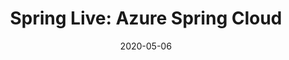 ---
date: '2020-05-06'
description: Azure Spring Cloud offers a new way to run Spring Boot microservices
  atop Kubernetes. This talk introduces how to easily bring Spring boot microservices
  to the cloud with Azure Spring Cloud, a fully managed service built and operated
  by Microsoft and Pivotal, troubleshoot them and scale them.
lastmod: '2020-05-06'
patterns:
- API
tags:
- Spring Cloud
- Spring Boot
- Microservices
- Kubernetes
title: 'Spring Live: Azure Spring Cloud'
topics:
- Spring
- Microservices
- Kubernetes
youtube_id: CyuhrQtEW90
---